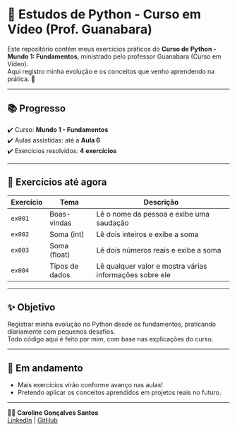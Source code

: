 # 🐍 Estudos de Python - Curso em Vídeo (Prof. Guanabara)

Este repositório contém meus exercícios práticos do **Curso de Python - Mundo 1: Fundamentos**, ministrado pelo professor Guanabara (Curso em Vídeo).  
Aqui registro minha evolução e os conceitos que venho aprendendo na prática. 🚀

---

## 📚 Progresso

✔️ Curso: **Mundo 1 - Fundamentos**  
✔️ Aulas assistidas: até a **Aula 6**  
✔️ Exercícios resolvidos: **4 exercícios**

---

## 📂 Exercícios até agora

| Exercício | Tema | Descrição |
|----------|------|-----------|
| `ex001` | Boas-vindas | Lê o nome da pessoa e exibe uma saudação |
| `ex002` | Soma (int) | Lê dois inteiros e exibe a soma |
| `ex003` | Soma (float) | Lê dois números reais e exibe a soma |
| `ex004` | Tipos de dados | Lê qualquer valor e mostra várias informações sobre ele |

---

## ✨ Objetivo

Registrar minha evolução no Python desde os fundamentos, praticando diariamente com pequenos desafios.  
Todo código aqui é feito por mim, com base nas explicações do curso.

---

## 🚧 Em andamento

- Mais exercícios virão conforme avanço nas aulas!
- Pretendo aplicar os conceitos aprendidos em projetos reais no futuro.

---

👩‍💻 **Caroline Gonçalves Santos**  
[LinkedIn](https://www.linkedin.com/in/carolinesantosti) | [GitHub](https://github.com/carolinesantosti)
